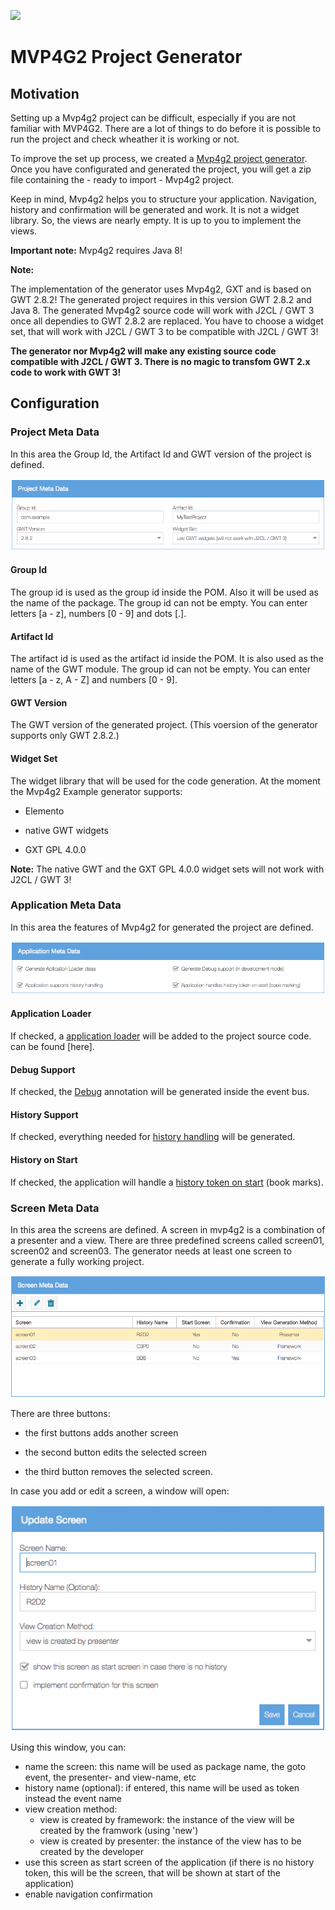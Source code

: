 <a title="Gitter" href="https://gitter.im/mvp4g/mvp4g"><img src="https://badges.gitter.im/Join%20Chat.svg"></a>

# MVP4G2 Project Generator

## Motivation

Setting up a Mvp4g2 project can be difficult, especially if you are not familiar with MVP4G2. There are a lot of things
to do before it is possible to run the project and check wheather it is working or not.

To improve the set up process, we created a
[Mvp4g2 project generator](http://www.mvp4g.org/gwt-boot-starter-mvp4g2/GwtBootStarterMvp4g2.html). Once you have configurated and generated the project, you will get a zip file containing the - ready to import - Mvp4g2 project.

Keep in mind, Mvp4g2 helps you to structure your application. Navigation, history and confirmation will be generated and
work. It is not a widget library. So, the views are nearly empty. It is up to you to implement the views.

**Important note:** Mvp4g2 requires Java 8!

**Note:**

The implementation of the generator uses Mvp4g2, GXT and is based on GWT 2.8.2! The generated project requires in this
version GWT 2.8.2 and Java 8. The generated Mvp4g2 source code will work with J2CL / GWT 3 once all dependies to GWT
2.8.2 are replaced. You have to choose a widget set, that will work with J2CL / GWT 3 to be compatible with J2CL / GWT 3!

**The generator nor Mvp4g2 will make any existing source code compatible with J2CL / GWT 3. There is no magic to
transfom GWT 2.x code to work with GWT 3!**

## Configuration

### Project Meta Data

In this area the Group Id, the Artifact Id and GWT version of the project is defined.

![Project Meta Data](https://github.com/mvp4g/gwt-boot-starter-mvp4g2/blob/master/etc/images/ProjectMetaData.png?raw=true)

#### Group Id

The group id is used as the group id inside the POM. Also it will be used as the name of the package. The group id can
not be empty. You can enter letters [a - z], numbers [0 - 9] and dots [.].

#### Artifact Id

The artifact id is used as the artifact id inside the POM. It is also used as the name of the GWT module. The group id
can not be empty. You can enter letters [a - z, A - Z] and numbers [0 - 9].

#### GWT Version

The GWT version of the generated project. (This voersion of the generator supports only GWT 2.8.2.)

#### Widget Set

The widget library that will be used for the code generation.
At the moment the Mvp4g2 Example generator supports:

- Elemento

- native GWT widgets

- GXT GPL 4.0.0

**Note:** The native GWT and the GXT GPL 4.0.0 widget sets will not work with J2CL / GWT 3!

### Application Meta Data

In this area the features of Mvp4g2 for generated the project are defined.

![Project Meta Data](https://github.com/mvp4g/gwt-boot-starter-mvp4g2/blob/master/etc/images/ApplicationMetaData.png?raw=true)

#### Application Loader

If checked, a [application loader](https://github.com/mvp4g/mvp4g2/wiki/02.-Application-Loader) will be added to the project source code.
can be found [here].

#### Debug Support

If checked, the [Debug](https://github.com/mvp4g/mvp4g2/wiki/03.-Defining-an-Event-Bus#logs) annotation will be
generated inside the event bus.

#### History Support

If checked, everything needed for [history handling](https://github.com/mvp4g/mvp4g2/wiki/05.-Browser-History-Support)
will be generated.

#### History on Start

If checked, the application will handle a [history token on start](https://github.com/mvp4g/mvp4g2/wiki/05.-Browser-History-Support#history-on-start) (book marks).

### Screen Meta Data

In this area the screens are defined. A screen in mvp4g2 is a combination of a presenter and a view. There are three
predefined screens called screen01, screen02 and screen03. The generator needs at least one screen to generate a fully working project.

![Project Meta Data](https://github.com/mvp4g/gwt-boot-starter-mvp4g2/blob/master/etc/images/ScreenMetaData.png?raw=true)

There are three buttons:

- the first buttons adds another screen

- the second button edits the selected screen

- the third button removes the selected screen.

In case you add or edit a screen, a window will open:

![Add or edit screen data](https://github.com/mvp4g/gwt-boot-starter-mvp4g2/blob/master/etc/images/ScreenWindowMetaData.png?raw=true)

Using this window, you can:

* name the screen: this name will be used as package name, the goto event, the presenter- and view-name, etc
* history name (optional): if entered, this name will be used as token instead the event name
* view creation method:
  * view is created by framework: the instance of the view will be created by the framwork (using 'new')
  * view is created by presenter: the instance of the view has to be created by the developer
* use this screen as start screen of the application (if there is no history token, this will be the screen, that will
  be shown at start of the application)
* enable navigation confirmation
